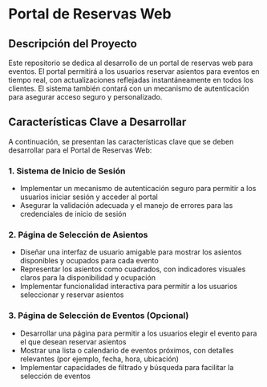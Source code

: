 # Portal de Reservas Web

## Descripción del Proyecto

Este repositorio se dedica al desarrollo de un portal de reservas web para eventos. El portal permitirá a los usuarios reservar asientos para eventos en tiempo real, con actualizaciones reflejadas instantáneamente en todos los clientes. El sistema también contará con un mecanismo de autenticación para asegurar acceso seguro y personalizado.

## Características Clave a Desarrollar

A continuación, se presentan las características clave que se deben desarrollar para el Portal de Reservas Web:

### 1. Sistema de Inicio de Sesión

- Implementar un mecanismo de autenticación seguro para permitir a los usuarios iniciar sesión y acceder al portal
- Asegurar la validación adecuada y el manejo de errores para las credenciales de inicio de sesión

### 2. Página de Selección de Asientos

- Diseñar una interfaz de usuario amigable para mostrar los asientos disponibles y ocupados para cada evento
- Representar los asientos como cuadrados, con indicadores visuales claros para la disponibilidad y ocupación
- Implementar funcionalidad interactiva para permitir a los usuarios seleccionar y reservar asientos

### 3. Página de Selección de Eventos (Opcional)

- Desarrollar una página para permitir a los usuarios elegir el evento para el que desean reservar asientos
- Mostrar una lista o calendario de eventos próximos, con detalles relevantes (por ejemplo, fecha, hora, ubicación)
- Implementar capacidades de filtrado y búsqueda para facilitar la selección de eventos
